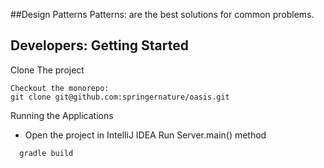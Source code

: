 ##Design Patterns
Patterns: are the best solutions for common problems.

## Developers: Getting Started
Clone The project


``` 
Checkout the monorepo:
git clone git@github.com:springernature/oasis.git
```
Running the Applications

- Open the project in IntelliJ IDEA
Run Server.main() method

```kotlin
  gradle build 
```